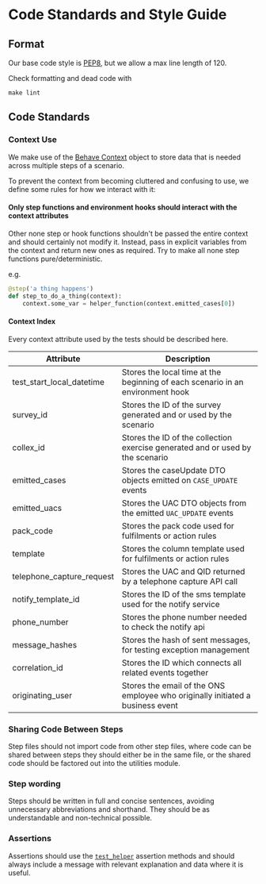 # Code Standards and Style Guide

## Format

Our base code style is [PEP8](https://www.python.org/dev/peps/pep-0008/), but we allow a max line length of 120.

Check formatting and dead code with

```shell
make lint
```

## Code Standards

### Context Use

We make use of the [Behave Context](https://behave.readthedocs.io/en/stable/tutorial.html#context) object to store data
that is needed across multiple steps of a scenario.

To prevent the context from becoming cluttered and confusing to use, we define some rules for how we interact with it:

#### Only step functions and environment hooks should interact with the context attributes

Other none step or hook functions shouldn't be passed the entire context and should certainly not modify it. Instead,
pass in explicit variables from the context and return new ones as required. Try to make all none step functions
pure/deterministic.

e.g.

```python
@step('a thing happens')
def step_to_do_a_thing(context):
    context.some_var = helper_function(context.emitted_cases[0])
```

#### Context Index

Every context attribute used by the tests should be described here.

| Attribute                 | Description                                                                     |
| ------------------------- | ------------------------------------------------------------------------------- |
| test_start_local_datetime | Stores the local time at the beginning of each scenario in an environment hook  |
| survey_id                 | Stores the ID of the survey generated and or used by the scenario               |
| collex_id                 | Stores the ID of the collection exercise generated and or used by the scenario  |
| emitted_cases             | Stores the caseUpdate DTO objects emitted on `CASE_UPDATE` events               |
| emitted_uacs              | Stores the UAC DTO objects from the emitted `UAC_UPDATE` events                 |
| pack_code                 | Stores the pack code used for fulfilments or action rules                       |
| template                  | Stores the column template used for fulfilments or action rules                 |
| telephone_capture_request | Stores the UAC and QID returned by a telephone capture API call                 |
| notify_template_id        | Stores the ID of the sms template used for the notify service                   |
| phone_number              | Stores the phone number needed to check the notify api                          |
| message_hashes            | Stores the hash of sent messages, for testing exception management              |
| correlation_id            | Stores the ID which connects all related events together                        |
| originating_user          | Stores the email of the ONS employee who originally initiated a business event  |


### Sharing Code Between Steps

Step files should not import code from other step files, where code can be shared between steps they should either be in
the same file, or the shared code should be factored out into the utilities module.

### Step wording

Steps should be written in full and concise sentences, avoiding unnecessary abbreviations and shorthand. They should be
as understandable and non-technical possible.

### Assertions

Assertions should use the [`test_helper`](acceptance_tests/utilities/test_case_helper.py) assertion methods and should
always include a message with relevant explanation and data where it is useful.
